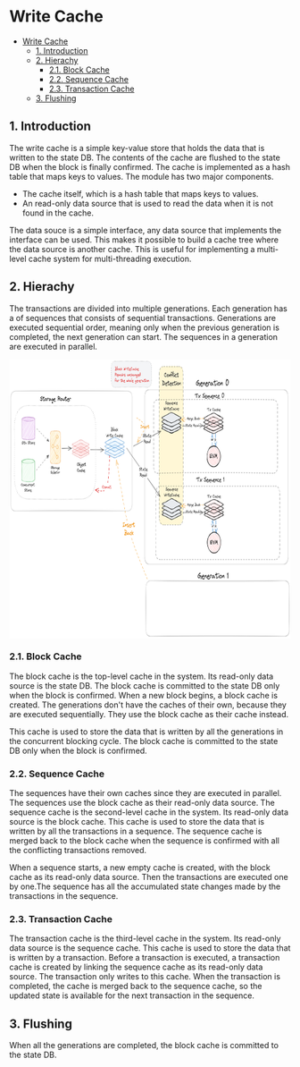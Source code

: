 # Write Cache
- [Write Cache](#write-cache)
  - [1. Introduction](#1-introduction)
  - [2. Hierachy](#2-hierachy)
    - [2.1. Block Cache](#21-block-cache)
    - [2.2. Sequence Cache](#22-sequence-cache)
    - [2.3. Transaction Cache](#23-transaction-cache)
  - [3. Flushing](#3-flushing)

## 1. Introduction

The write cache is a simple key-value store that holds the data that is written to the state DB. The contents of the cache are flushed to the state DB when the block is finally confirmed. The cache is implemented as a hash table that maps keys to values. The module has two major components. 
- The cache itself, which is a hash table that maps keys to values.
- An read-only data source that is used to read the data when it is not found in the cache.

The data souce is a simple interface, any data source that implements the interface can be used. This makes it possible to build a cache tree where the data source is another cache. This is useful for implementing a multi-level cache system for multi-threading execution.

## 2. Hierachy

The transactions are divided into multiple generations. Each generation has a of sequences that consists of sequential transactions. Generations are executed sequential order, meaning only when the previous generation is completed, the next generation can start. The sequences in a generation are executed in parallel. 

<img align="center" height="500" src="diagram.png"/>

### 2.1. Block Cache

The block cache is the top-level cache in the system. Its read-only data source is the state DB. The block cache is committed to the state DB only when the block is confirmed.  When a new block begins, a block cache is created. The generations don't have the caches of their own, because they are executed sequentially. They use the block cache as their cache instead.

This cache is used to store the data that is written by all the generations in the concurrent blocking cycle. The block cache is committed to the state DB only when the block is confirmed. 

### 2.2. Sequence Cache

The sequences have their own caches since they are executed in parallel. The sequences use the block cache as their read-only data source. 
The sequence cache is the second-level cache in the system. Its read-only data source is the block cache. This cache is used to store the data that is written by all the transactions in a sequence. The sequence cache is merged back to the block cache when the sequence is confirmed with all the conflicting transactions removed.

When a sequence starts, a new empty cache is created, with the block cache as its read-only data source. Then the transactions are executed one by one.The sequence has all the accumulated state changes made by the transactions in the sequence.

### 2.3. Transaction Cache

The transaction cache is the third-level cache in the system. Its read-only data source is the sequence cache. This cache is used to store the data that is written by a transaction. Before a transaction is executed, a transaction cache is created by linking the sequence cache as its read-only data source. The transaction only writes to this cache. When the transaction is completed, the cache is merged back to the sequence cache, so the updated state is available for the next transaction in the sequence.

## 3. Flushing

When all the generations are completed, the block cache is committed to the state DB. 
